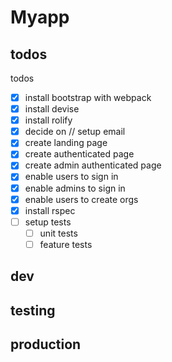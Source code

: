 # Myapp

## todos
todos
- [x] install bootstrap with webpack
- [x] install devise
- [x] install rolify
- [x] decide on // setup email
- [x] create landing page
- [x] create authenticated page
- [x] create admin authenticated page
- [x] enable users to sign in
- [x] enable admins to sign in
- [x] enable users to create orgs
- [x] install rspec
- [ ] setup tests
  - [ ] unit tests
  - [ ] feature tests

## dev

## testing

## production
